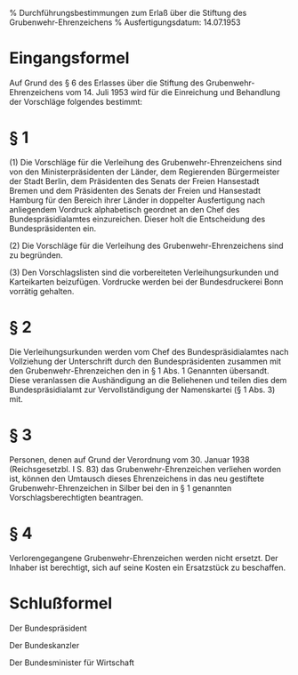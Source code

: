 % Durchführungsbestimmungen zum Erlaß über die Stiftung des Grubenwehr-Ehrenzeichens
% Ausfertigungsdatum: 14.07.1953
 
# Eingangsformel

Auf Grund des § 6 des Erlasses über die Stiftung des Grubenwehr-Ehrenzeichens vom 14. Juli 1953 wird für die Einreichung und Behandlung der Vorschläge folgendes bestimmt:

# § 1

(1) Die Vorschläge für die Verleihung des Grubenwehr-Ehrenzeichens sind von den Ministerpräsidenten der Länder, dem Regierenden Bürgermeister der Stadt Berlin, dem Präsidenten des Senats der Freien Hansestadt Bremen und dem Präsidenten des Senats der Freien und Hansestadt Hamburg für den Bereich ihrer Länder in doppelter Ausfertigung nach anliegendem Vordruck alphabetisch geordnet an den Chef des Bundespräsidialamtes einzureichen. Dieser holt die Entscheidung des Bundespräsidenten ein.

(2) Die Vorschläge für die Verleihung des Grubenwehr-Ehrenzeichens sind zu begründen.

(3) Den Vorschlagslisten sind die vorbereiteten Verleihungsurkunden und Karteikarten beizufügen. Vordrucke werden bei der Bundesdruckerei Bonn vorrätig gehalten.

# § 2

Die Verleihungsurkunden werden vom Chef des Bundespräsidialamtes nach Vollziehung der Unterschrift durch den Bundespräsidenten zusammen mit den Grubenwehr-Ehrenzeichen den in § 1 Abs. 1 Genannten übersandt. Diese veranlassen die Aushändigung an die Beliehenen und teilen dies dem Bundespräsidialamt zur Vervollständigung der Namenskartei (§ 1 Abs. 3) mit.

# § 3

Personen, denen auf Grund der Verordnung vom 30. Januar 1938 (Reichsgesetzbl. I S. 83) das Grubenwehr-Ehrenzeichen verliehen worden ist, können den Umtausch dieses Ehrenzeichens in das neu gestiftete Grubenwehr-Ehrenzeichen in Silber bei den in § 1 genannten Vorschlagsberechtigten beantragen.

# § 4

Verlorengegangene Grubenwehr-Ehrenzeichen werden nicht ersetzt. Der Inhaber ist berechtigt, sich auf seine Kosten ein Ersatzstück zu beschaffen.

# Schlußformel

Der Bundespräsident  

Der Bundeskanzler  

Der Bundesminister für Wirtschaft
